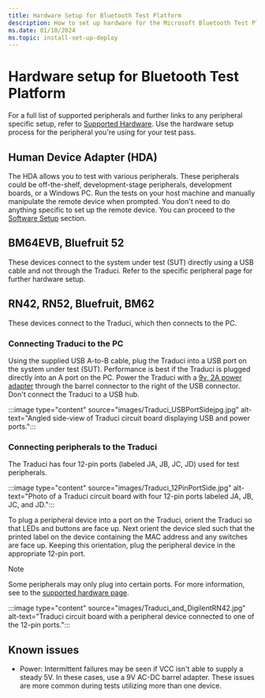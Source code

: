 ```yaml
---
title: Hardware Setup for Bluetooth Test Platform
description: How to set up hardware for the Microsoft Bluetooth Test Platform
ms.date: 01/10/2024
ms.topic: install-set-up-deploy
---
```


# Hardware setup for Bluetooth Test Platform

For a full list of supported peripherals and further links to any peripheral specific setup, refer to [Supported Hardware](testing-BTP-hw.md). Use the hardware setup process for the peripheral you're using for your test pass.

## Human Device Adapter (HDA)

The HDA allows you to test with various peripherals. These peripherals could be off-the-shelf, development-stage peripherals, development boards, or a Windows PC. Run the tests on your host machine and manually manipulate the remote device when prompted. You don't need to do anything specific to set up the remote device. You can proceed to the [Software Setup](testing-BTP-setup-software.md) section.

## BM64EVB, Bluefruit 52

These devices connect to the system under test (SUT) directly using a USB cable and not through the Traduci. Refer to the specific peripheral page for further hardware setup.

## RN42, RN52, Bluefruit, BM62

These devices connect to the Traduci, which then connects to the PC.

### Connecting Traduci to the PC

Using the supplied USB A-to-B cable, plug the Traduci into a USB port on the system under test (SUT). Performance is best if the Traduci is plugged directly into an A port on the PC. Power the Traduci with a [9v, 2A power adapter](https://www.digikey.com/product-detail/en/qualtek/QFWB-18-9-US01/Q1181-ND/8260129) through the barrel connector to the right of the USB connector. Don't connect the Traduci to a USB hub.

:::image type="content" source="images/Traduci_USBPortSidejpg.jpg" alt-text="Angled side-view of Traduci circuit board displaying USB and power ports.":::

### Connecting peripherals to the Traduci

The Traduci has four 12-pin ports (labeled JA, JB, JC, JD) used for test peripherals.

:::image type="content" source="images/Traduci_12PinPortSide.jpg" alt-text="Photo of a Traduci circuit board with four 12-pin ports labeled JA, JB, JC, and JD.":::

To plug a peripheral device into a port on the Traduci, orient the Traduci so that LEDs and buttons are face up. Next orient the device sled such that the printed label on the device containing the MAC address and any switches are face up. Keeping this orientation, plug the peripheral device in the appropriate 12-pin port.

> [!NOTE]
> Some peripherals may only plug into certain ports. For more information, see to the [supported hardware page](testing-BTP-hw.md).

:::image type="content" source="images/Traduci_and_DigilentRN42.jpg" alt-text="Traduci circuit board with a peripheral device connected to one of the 12-pin ports.":::

## Known issues

- Power: Intermittent failures may be seen if VCC isn't able to supply a steady 5V. In these cases, use a 9V AC-DC barrel adapter. These issues are more common during tests utilizing more than one device.
